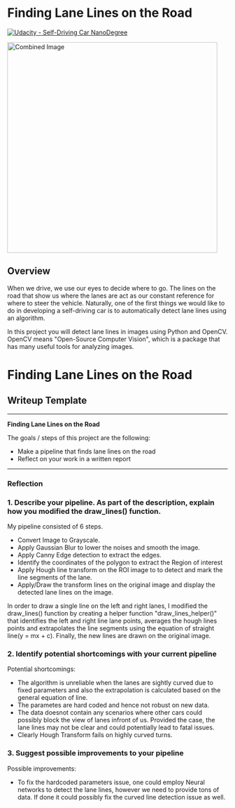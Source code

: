 # **Finding Lane Lines on the Road** 
[![Udacity - Self-Driving Car NanoDegree](https://s3.amazonaws.com/udacity-sdc/github/shield-carnd.svg)](http://www.udacity.com/drive)

<img src="examples/laneLines_thirdPass.jpg" width="480" alt="Combined Image" />

Overview
---

When we drive, we use our eyes to decide where to go.  The lines on the road that show us where the lanes are act as our constant reference for where to steer the vehicle.  Naturally, one of the first things we would like to do in developing a self-driving car is to automatically detect lane lines using an algorithm.

In this project you will detect lane lines in images using Python and OpenCV.  OpenCV means "Open-Source Computer Vision", which is a package that has many useful tools for analyzing images.  

# **Finding Lane Lines on the Road** 

## Writeup Template

---
**Finding Lane Lines on the Road**

The goals / steps of this project are the following:
* Make a pipeline that finds lane lines on the road
* Reflect on your work in a written report


[//]: # (Image References)

[image1]: ./examples/grayscale.jpg "Grayscale"

---

### Reflection

### 1. Describe your pipeline. As part of the description, explain how you modified the draw_lines() function.

My pipeline consisted of 6 steps.

- Convert Image to Grayscale.
- Apply Gaussian Blur to lower the noises and smooth the image.
- Apply Canny Edge detection to extract the edges.
- Identify the coordinates of the polygon to extract the Region of interest
- Apply Hough line transform on the ROI image to to detect and mark the line segments of the lane.
- Apply/Draw the transform lines on the original image and display the detected lane lines on the image.

In order to draw a single line on the left and right lanes, I modified the draw_lines() function by creating a helper function "draw_lines_helper()" that identifies the left and right line lane points, averages the hough lines points and extrapolates the line segments using the equation of straight line(y = mx + c). Finally, the new lines are drawn on the original image. 


### 2. Identify potential shortcomings with your current pipeline

Potential shortcomings:

- The algorithm is unreliable when the lanes are sightly curved due to fixed parameters and also the extrapolation is calculated based on the general equation of line.
- The parametes are hard coded and hence not robust on new data.
- The data doesnot contain any scenarios where other cars could possibly 
block the view of lanes infront of us. Provided the case, the lane lines 
may not be clear and could potentially lead to fatal issues.
- Clearly Hough Transform fails on highly curved turns.


### 3. Suggest possible improvements to your pipeline

Possible improvements:

- To fix the hardcoded parameters issue, one could employ Neural networks to 
detect the lane lines, however we need to provide tons of data. If done it 
could possibly fix the curved line detection issue as well.




